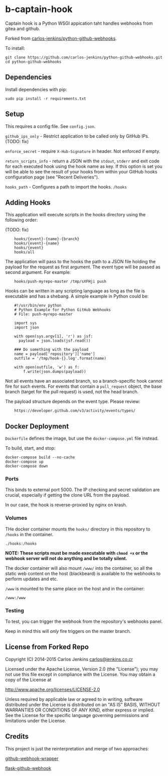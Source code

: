 # b-captain-hook

Captain hook is a Python WSGI appication
taht handles webhooks from gitea
and github.

Forked from [carlos-jenkins/python-github-webhooks](https://github.com/carlos-jenkins/python-github-webhooks.git).

To install:

```
git clone https://github.com/carlos-jenkins/python-github-webhooks.git
cd python-github-webhooks
```

## Dependencies

Install dependencies with pip:

```
sudo pip install -r requirements.txt
```

## Setup

This requires a config file. See `config.json`.


`github_ips_only` - Restrict application to be called only by GitHub IPs. (TODO: fix)

`enforce_secret` - require `X-Hub-Signature` in header. Not enforced if empty.

`return_scripts_info` - return a JSON with the `stdout`, `stderr` and exit
code for each executed hook using the hook name as key. If this option is set
you will be able to see the result of your hooks from within your GitHub
hooks configuration page (see "Recent Deliveries").

`hooks_path` - Configures a path to import the hooks. `/hooks`


## Adding Hooks

This application will execute scripts in the hooks directory using the
following order:

(TODO: fix)

```
    hooks/{event}-{name}-{branch}
    hooks/{event}-{name}
    hooks/{event}
    hooks/all
```

The application will pass to the hooks the path to a JSON file holding the
payload for the request as first argument. The event type will be passed
as second argument. For example:

```
    hooks/push-myrepo-master /tmp/sXFHji push
```

Hooks can be written in any scripting language as long as the file is
executable and has a shebang. A simple example in Python could be:

```
    #!/usr/bin/env python
    # Python Example for Python GitHub Webhooks
    # File: push-myrepo-master

    import sys
    import json

    with open(sys.argv[1], 'r') as jsf:
      payload = json.loads(jsf.read())

    ### Do something with the payload
    name = payload['repository']['name']
    outfile = '/tmp/hook-{}.log'.format(name)

    with open(outfile, 'w') as f:
        f.write(json.dumps(payload))
```

Not all events have an associated branch, so a branch-specific hook cannot
fire for such events. For events that contain a `pull_request` object, the
base branch (target for the pull request) is used, not the head branch.

The payload structure depends on the event type. Please review:

```
    https://developer.github.com/v3/activity/events/types/
```


## Docker Deployment

`Dockerfile` defines the image, but use the `docker-compose.yml` file instead.

To build, start, and stop:

```
docker-compose build --no-cache
docker-compose up
docker-compose down
```

### Ports

This binds to external port 5000. The IP checking and secret validation
are crucial, especially if getting the clone URL from the payload.

In our case, the hook is reverse-proxied by nginx on krash.

### Volumes

THe docker container mounts the `hooks/` directory
in this repository to `/hooks` in the container.

```
./hooks:/hooks
```

**NOTE: These scripts must be made executable with `chmod +x`
or the webhook server will not do anything and be totally silent.**

The docker container will also mount `/www/` into the container,
so all the static web content on the host (blackbeard) 
is available to the webhooks to perform updates and etc.

`/www` is mounted to the same place on the host and in the container:

```
/www:/www
```

### Testing

To test, you can trigger the webhook from the 
repository's webhooks panel.

Keep in mind this will _only_ fire triggers
on the master branch.


## License from Forked Repo

Copyright (C) 2014-2015 Carlos Jenkins <carlos@jenkins.co.cr>

Licensed under the Apache License, Version 2.0 (the "License");
you may not use this file except in compliance with the License.
You may obtain a copy of the License at

http://www.apache.org/licenses/LICENSE-2.0

Unless required by applicable law or agreed to in writing,
software distributed under the License is distributed on an
"AS IS" BASIS, WITHOUT WARRANTIES OR CONDITIONS OF ANY
KIND, either express or implied.  See the License for the
specific language governing permissions and limitations
under the License.


## Credits

This project is just the reinterpretation and merge of two approaches:

[github-webhook-wrapper](https://github.com/datafolklabs/github-webhook-wrapper)

[flask-github-webhook](https://github.com/razius/flask-github-webhook)

